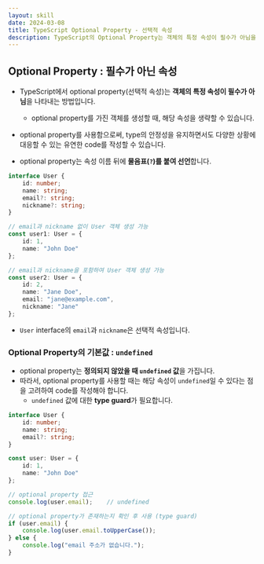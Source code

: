```yaml
---
layout: skill
date: 2024-03-08
title: TypeScript Optional Property - 선택적 속성
description: TypeScript의 Optional Property는 객체의 특정 속성이 필수가 아님을 나타내는 방법으로, 객체 생성 시 해당 속성을 생략할 수 있습니다. Optional Property를 사용하여 type의 안정성을 유지하면서도 다양한 상황에 대응할 수 있는 유연한 code를 작성할 수 있습니다.
---
```



## Optional Property : 필수가 아닌 속성

- TypeScript에서 optional property(선택적 속성)는 **객체의 특정 속성이 필수가 아님**을 나타내는 방법입니다.
    - optional property를 가진 객체를 생성할 때, 해당 속성을 생략할 수 있습니다.

- optional property를 사용함으로써, type의 안정성을 유지하면서도 다양한 상황에 대응할 수 있는 유연한 code를 작성할 수 있습니다.

- optional property는 속성 이름 뒤에 **물음표(`?`)를 붙여 선언**합니다.

```typescript
interface User {
    id: number;
    name: string;
    email?: string;
    nickname?: string;
}

// email과 nickname 없이 User 객체 생성 가능
const user1: User = {
    id: 1,
    name: "John Doe"
};

// email과 nickname을 포함하여 User 객체 생성 가능
const user2: User = {
    id: 2,
    name: "Jane Doe",
    email: "jane@example.com",
    nickname: "Jane"
};
```

- `User` interface의 `email`과 `nickname`은 선택적 속성입니다.


### Optional Property의 기본값 : `undefined`

- optional property는 **정의되지 않았을 때 `undefined` 값**을 가집니다.
- 따라서, optional property를 사용할 때는 해당 속성이 `undefined`일 수 있다는 점을 고려하여 code를 작성해야 합니다.
    - `undefined` 값에 대한 **type guard**가 필요합니다.

```typescript
interface User {
    id: number;
    name: string;
    email?: string;
}

const user: User = {
    id: 1,
    name: "John Doe"
};

// optional property 접근
console.log(user.email);    // undefined

// optional property가 존재하는지 확인 후 사용 (type guard)
if (user.email) {
    console.log(user.email.toUpperCase());
} else {
    console.log("email 주소가 없습니다.");
}
```
